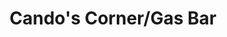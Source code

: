 ---
title: "Cando's Corner/Gas Bar"
url: /pic-river-first-nation/candos-corner-gas-bar/
shop: Lebensmittel
---